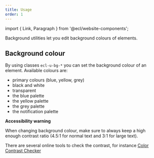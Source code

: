 ```yaml
---
title: Usage
order: 1
---
```


import { Link, Paragraph } from '@ecl/website-components';

<Paragraph size="lead">
  Background utilities let you edit background colours of elements.
</Paragraph>

## Background colour

By using classes `ecl-u-bg-*` you can set the background colour of an element.
Available colours are:

- primary colours (blue, yellow, grey)
- black and white
- transparent
- the <Link to="/ec/guidelines/colours/">blue palette</Link>
- the <Link to="/ec/guidelines/colours/">yellow palette</Link>
- the <Link to="/ec/guidelines/colours/">grey palette</Link>
- the <Link to="/ec/guidelines/colours/">notification palette</Link>

**Accessibility warning**

When changing background colour, make sure to always keep a high enough contrast ratio (4.5:1 for normal text and 3:1 for large text).

There are several online tools to check the contrast, for instance [Color Contrast Checker](https://webaim.org/resources/contrastchecker/)
